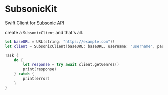 # SubsonicKit

Swift Client for [Subsonic API](http://www.subsonic.org/pages/api.jsp)


create a `SubsonicClient` and that's all.

```swift
let baseURL = URL(string: "https://example.com")!
let client = SubsonicClient(baseURL: baseURL, username: "username", password: "password")

Task {
    do {
        let response = try await client.getGenres()
        print(response)
    } catch {
        print(error)
    } 
}

```
